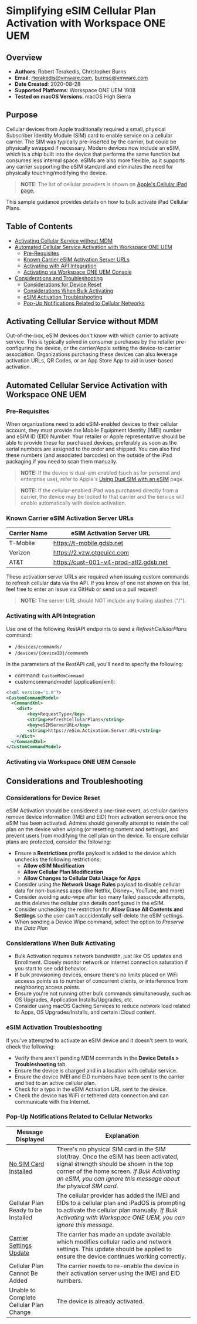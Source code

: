 # Simplifying eSIM Cellular Plan Activation with Workspace ONE UEM

## Overview

- **Authors**: Robert Terakedis, Christopher Burns
- **Email**: rterakedis@vmware.com, burnsc@vmware.com
- **Date Created**: 2020-08-28
- **Supported Platforms**: Workspace ONE UEM 1908
- **Tested on macOS Versions**: macOS High Sierra

## Purpose

Cellular devices from Apple traditionally required a small, physical Subscriber Identity Module (SIM) card to enable service on a cellular carrier.  The SIM was typically pre-inserted by the carrier, but could be physically swapped if necessary.  Modern devices now include an eSIM, which is a chip built into the device that performs the same function but consumes less internal space.  eSIMs are also more flexible, as it supports any carrier supporting the eSIM standard and eliminates the need for physically touching/modifying the device.

> **NOTE**:  The list of cellular providers is shown on [Apple's Cellular iPad page.](https://www.apple.com/ipad/cellular/)

This sample guidance provides details on how to bulk activate iPad Cellular Plans.

## Table of Contents

- [Activating Cellular Service without MDM](#activating-cellular-service-without-mdm)
- [Automated Cellular Service Activation with Workspace ONE UEM](#automated-cellular-service-activation-with-workspace-one-uem)
  - [Pre-Requisites](#pre-requisites)
  - [Known Carrier eSIM Activation Server URLs](#known-carrier-esim-activation-server-urls)
  - [Activating with API Integration](#Activating-with-API-Integration)
  - [Activating via Workspace ONE UEM Console](#Activating-via-Workspace-ONE-UEM-Console)
- [Considerations and Troubleshooting](#considerations-and-troubleshooting)
  - [Considerations for Device Reset](#considerations-for-device-reset)
  - [Considerations When Bulk Activating](#Considerations-When-Bulk-Activating)
  - [eSIM Activation Troubleshooting](#eSIM-Activation-Troubleshooting)
  - [Pop-Up Notifications Related to Cellular Networks](#Pop-Up-Notifications-Related-to-Cellular-Networks)

## Activating Cellular Service without MDM

Out-of-the-box, eSIM devices don't know with which carrier to activate service.  This is typically solved in consumer purchases by the retailer pre-configuring the device, or the carrier/Apple setting the device-to-carrier association.  Organizations purchasing these devices can also leverage activation URLs, QR Codes, or an App Store App to aid in user-based activation.  

## Automated Cellular Service Activation with Workspace ONE UEM

### Pre-Requisites

When organizations need to add eSIM-enabled devices to their cellular account, they must provide the Mobile Equipment Identity (IMEI) number and eSIM ID (EID) Number.  Your retailer or Apple representative should be able to provide these for purchased devices, preferably as soon as the serial numbers are assigned to the order and shipped.   You can also find these numbers (and associated barcodes) on the outside of the iPad packaging if you need to scan them manually.  

> **NOTE:** If the device is dual-sim enabled (such as for personal and enterprise use), refer to Apple's [Using Dual SIM with an eSIM](https://support.apple.com/en-us/HT209044) page.

> **NOTE:** If the cellular-enabled iPad was purchased direclty from a carrier, the device may be locked to that carrier and the service will enable automatically with device activation.

### Known Carrier eSIM Activation Server URLs

| Carrier Name | eSIM Activation Server URL |
|--------------|----------------------------|
| T-Mobile | https://t-mobile.gdsb.net |
| Verizon | https://2.vzw.otgeuicc.com |
| AT&T | https://cust-001-v4-prod-atl2.gdsb.net |

These activation server URLs are required when issuing custom commands to refresh cellular data via the API.   If you know of one not shown on this list, feel free to enter an Issue via GitHub or send us a pull request!  

> **NOTE:** The server URL should NOT include any trailing slashes ("/").

### Activating with API Integration

Use one of the following RestAPI endpoints to send a *RefreshCellularPlans* command:

- `/devices/commands/`
- `/devices/{deviceID}/commands`

In the parameters of the RestAPI call, you'll need to specify the following:

- command: `CustomMdmCommand`
- customcommandmodel (application/xml):

```XML
<?xml version="1.0"?>
<CustomCommandModel>
  <CommandXml>
    <dict>
        <key>RequestType</key>
        <string>RefreshCellularPlans</string>
        <key>eSIMServerURL</key>
        <string>https://eSim.Activation.Server.URL</string>
    </dict>  
  </CommandXml>
</CustomCommandModel>
```

### Activating via Workspace ONE UEM Console

## Considerations and Troubleshooting

### Considerations for Device Reset

eSIM Activation should be considered a one-time event, as cellular carriers remove device information (IMEI and EID) from activation servers once the eSIM has been activated.  Admins should generally attempt to retain the cell plan on the device when wiping (or resetting content and settings), and prevent users from modifying the cell plan on the device.  To ensure cellular plans are protected, consider the following:

- Ensure a **Restrictions** profile payload is added to the device which unchecks the following restrictions:
  - **Allow eSIM Modification**
  - **Allow Cellular Plan Modification**
  - **Allow Changes to Cellular Data Usage for Apps**
- Consider using the **Network Usage Rules** payload to disable cellular data for non-business apps (like Netflix, Disney+, YouTube, and more)
- Consider avoiding auto-wipe after too many failed passcode attempts, as this deletes the cellular plan details configured in the eSIM.
- Consider unchecking the restriction for **Allow Erase All Contents and Settings** so the user can't acccidentally self-delete the eSIM settings.
- When sending a Device Wipe command, select the option to *Preserve the Data Plan*

### Considerations When Bulk Activating

- Bulk Activation requires network bandwidth, just like OS updates and Enrollment.  Closely monitor network or Internet connection saturation if you start to see odd behavior.
- If bulk provisioning devices, ensure there's no limits placed on WiFi acceess points as to number of concurrent clients, or interference from neighboring access points.
- Ensure you're not running other bulk commands simultaneously, such as OS Upgrades, Application Installs/Upgrades, etc.
- Consider using macOS Caching Services to reduce network load related to Apps, OS Upgrades/Installs, and certain iCloud content.

### eSIM Activation Troubleshooting

If you've attempted to activate an eSIM device and it doesn't seem to work, check the following:

- Verify there aren't pending MDM commands in the **Device Details > Troubleshooting** tab.
- Ensure the device is charged and in a location with cellular service.
- Ensure the device IMEI and EID numbers have been sent to the carrier and tied to an active cellular plan.
- Check for a typo in the eSIM Activation URL sent to the device.
- Check the device has WiFi or tethered data connection and can communicate with the Internet.

### Pop-Up Notifications Related to Cellular Networks

|  Message Displayed | Explanation |
|--------------------|-------------|
| [No SIM Card Installed](https://support.apple.com/en-us/HT201420) | There's no physical SIM card in the SIM slot/tray.  Once the eSIM has been activated, signal strength should be shown in the top corner of the home screen. *If Bulk Activating an eSIM, you can ignore this message about the physical SIM card*. |
| Cellular Plan Ready to be Installed | The cellular provider has added the IMEI and EIDs to a cellular plan and iPadOS is prompting to activate the cellular plan manually. *If Bulk Activating with Workspace ONE UEM, you can ignore this message*. |
| [Carrier Settings Update](https://support.apple.com/en-us/HT201270) | The carrier has made an update available which modifies cellular radio and network settings.  This update should be applied to ensure the device continues working correctly.  |
| Cellular Plan Cannot Be Added | The carrier needs to re-enable the device in their activation server using the IMEI and EID numbers. |
| Unable to Complete Cellular Plan Change |  The device is already activated. |